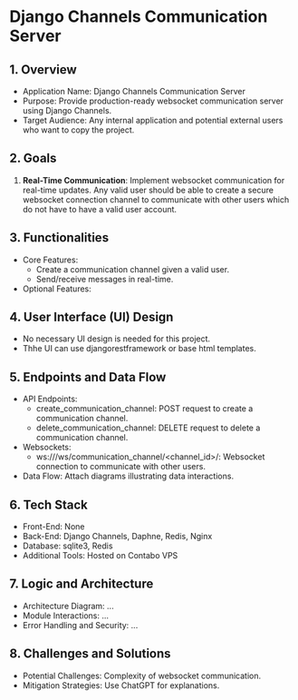 # Django Channels Communication Server

## 1. Overview

- Application Name: Django Channels Communication Server
- Purpose: Provide production-ready websocket communication server using Django
  Channels.
- Target Audience: Any internal application and potential external users who want to
  copy the project.

## 2. Goals

1. **Real-Time Communication**: Implement websocket communication for real-time
   updates. Any valid user should be able to create a secure websocket connection channel
   to communicate with other users which do not have to have a valid user account.

## 3. Functionalities

- Core Features: 
  - Create a communication channel given a valid user.
  - Send/receive messages in real-time.
- Optional Features: 

## 4. User Interface (UI) Design

- No necessary UI design is needed for this project.
- Thhe UI can use djangorestframework or base html templates.

## 5. Endpoints and Data Flow

- API Endpoints: 
  - create_communication_channel: POST request to create a communication channel.
  - delete_communication_channel: DELETE request to delete a communication channel.
- Websockets: 
  - ws://<host>/ws/communication_channel/<channel_id>/: Websocket connection to
    communicate with other users.
- Data Flow: Attach diagrams illustrating data interactions.

## 6. Tech Stack

- Front-End: None
- Back-End: Django Channels, Daphne, Redis, Nginx
- Database: sqlite3, Redis
- Additional Tools: Hosted on Contabo VPS

## 7. Logic and Architecture

- Architecture Diagram: ...
- Module Interactions: ...
- Error Handling and Security: ...

## 8. Challenges and Solutions

- Potential Challenges: Complexity of websocket communication.
- Mitigation Strategies: Use ChatGPT for explanations.
